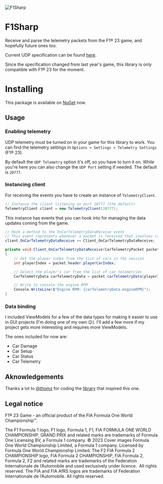![F1Sharp](https://raw.githubusercontent.com/gvescu/f1-sharp/main/f1sharp-logo.png)

# F1Sharp

Receive and parse the telemetry packets from the F1® 23 game, and hopefully future ones too.

Current UDP specification can be found [here](https://answers.ea.com/ea/attachments/ea/f1-23-general-discussion-en/2776/3/Data%20Output%20from%20F1%2023%20v29x3.docx).

Since the specification changed from last year's game, this library is only compatible with F1® 23 for the moment.

# Installing

This package is available on [NuGet](https://www.nuget.org/packages/F1Sharp/) now.

## Usage

### Enabling telemetry

UDP telemetry must be turned on in your game for this library to work. You can find the telemetry settings in `Options > Settings > Telemetry Settings` (F1® 23).

By default the `UDP Telemetry` option it's off, so you have to turn it on. While you're here you can also change the `UDP Port` setting if needed. The default is `20777`.

### Instancing client

For receiving the events you have to create an instance of `TelemetryClient`.

```csharp
// Instance the client listening on port 20777 (the default)
TelemetryClient client = new TelemetryClient(20777);
```

This instance has events that you can hook into for managing the data updates coming from the game.

```csharp
// Hook a method to the OnCarTelemetryDataReceive event
// This event represents whenever a packet is received that involves car telemetry (current speed, throttle or brake applied, engine RPM, etc.)
client.OnCarTelemetryDataReceive += Client_OnCarTelemetryDataReceive;

private void Client_OnCarTelemetryDataReceive(CarTelemetryPacket packet)
{
	// Get the player index from the list of cars in the session
	int playerIndex = packet.header.playerCarIndex;

	// Select the player's car from the list of car telemetries
	CarTelemetryData carTelemetryData = packet.carTelemetryData[playerIndex];

	// Write to console the engine RPM
	Console.WriteLine($"Engine RPM: {carTelemetryData.engineRPM}");
}
```

### Data binding

I included ViewModels for a few of the data types for making it easier to use in GUI projects (I'm doing one of my own 😉). I'll add a few more if my project gets more interesting and requires more ViewModels.

The ones included for now are:

- Car Damage
- Car Setup
- Car Status
- Car Telemetry

## Aknowledgements

Thanks a lot to [@thomz](https://github.com/thomz12) for coding the [library](https://github.com/thomz12/F12020-Telemetry) that inspired this one.

## Legal notice
F1® 23 Game - an official product of the FIA Formula One World Championship™.

The F1 Formula 1 logo, F1 logo, Formula 1, F1, FIA FORMULA ONE WORLD CHAMPIONSHIP, GRAND PRIX and related marks are trademarks of Formula One Licensing BV, a Formula 1 company. © 2023 Cover images Formula One World Championship Limited, a Formula 1 company. Licensed by Formula One World Championship Limited. The F2 FIA Formula 2 CHAMPIONSHIP logo, FIA Formula 2 CHAMPIONSHIP, FIA Formula 2, Formula 2, F2 and related marks are trademarks of the Federation Internationale de l’Automobile and used exclusively under licence.  All rights reserved. The FIA and FIA AfRS logos are trademarks of Federation Internationale de l’Automobile. All rights reserved.
